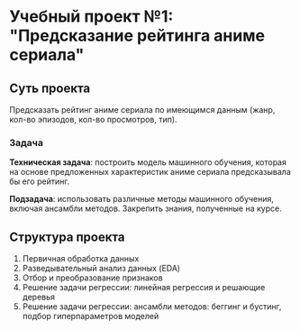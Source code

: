 # Учебный проект №1: "Предсказание рейтинга аниме сериала"
## Суть проекта
Предсказать рейтинг аниме сериала по имеющимся данным (жанр, кол-во эпизодов, кол-во просмотров, тип).
### Задача
**Техническая задача**: построить модель машинного обучения, которая на основе предложенных характеристик аниме сериала предсказывала бы его рейтинг.


**Подзадача**: использовать различные методы машинного обучения, включая ансамбли методов. Закрепить знания, полученные на курсе.
## Структура проекта
1. Первичная обработка данных
2. Разведывательный анализ данных (EDA)
3. Отбор и преобразование признаков
4. Решение задачи регрессии: линейная регрессия и решающие деревья
5. Решение задачи регрессии: ансамбли методов: беггинг и бустинг, подбор гиперпараметров моделей
